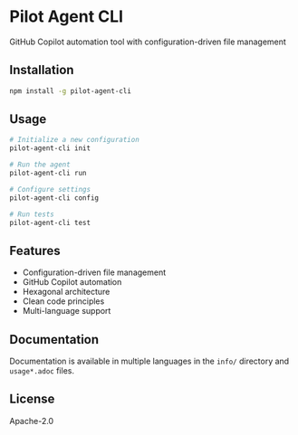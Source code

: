 # Pilot Agent CLI

GitHub Copilot automation tool with configuration-driven file management

## Installation

```bash
npm install -g pilot-agent-cli
```

## Usage

```bash
# Initialize a new configuration
pilot-agent-cli init

# Run the agent
pilot-agent-cli run

# Configure settings
pilot-agent-cli config

# Run tests
pilot-agent-cli test
```

## Features

- Configuration-driven file management
- GitHub Copilot automation
- Hexagonal architecture
- Clean code principles
- Multi-language support

## Documentation

Documentation is available in multiple languages in the `info/` directory and `usage*.adoc` files.

## License

Apache-2.0
